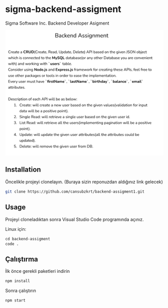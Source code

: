 # sigma-backend-assigment
Sigma Software Inc. Backend Developer Asigment


![Backend Assigment](/ss.png)

## Installation

Öncelikle projeyi clonelayın. (Buraya sizin reponuzdan aldığınız link gelecek)

```bash
git clone https://github.com/cansubzkrt/backend-assigment1.git
```

## Usage

Projeyi cloneladıktan sonra Visual Studio Code programında açınız.

Linux için:
```linux
cd backend-assigment
code .
```

## Çalıştırma

İlk önce gerekli paketleri indirin

```bash
npm install
```
Sonra çalıştırın
```bash
npm start
```
